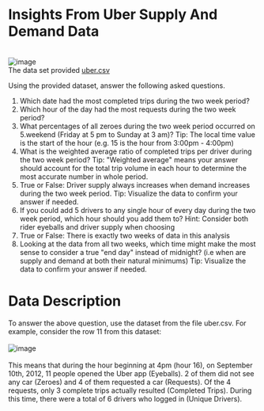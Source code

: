 # Insights From Uber Supply And Demand Data
\
![image](https://github.com/manujsinghwal/insights-from-uber-supply-and-demand-data/assets/40256851/159c5ef8-e792-42ad-ac54-61242a56831c)
\
The data set provided [uber.csv](https://drive.google.com/file/d/1eh_gE-4NdmYNbmxGAuiJ0B_ibURtoWwe/view?usp=sharing) 

Using the provided dataset, answer the following asked questions.

1. Which date had the most completed trips during the two week period?
2. Which hour of the day had the most requests during the two week period?
3. What percentages of all zeroes during the two week period occurred on 5.weekend (Friday at 5 pm to Sunday at 3 am)? Tip: The local time value is the start of the hour (e.g. 15 is the hour from 3:00pm - 4:00pm)
4. What is the weighted average ratio of completed trips per driver during the two week period? Tip: "Weighted average" means your answer should account for the total trip volume in each hour to determine the most accurate number in whole period.
5. True or False: Driver supply always increases when demand increases during the two week period. Tip: Visualize the data to confirm your answer if needed.
6. If you could add 5 drivers to any single hour of every day during the two week period, which hour should you add them to? Hint: Consider both rider eyeballs and driver supply when choosing
7. True or False: There is exactly two weeks of data in this analysis
8. Looking at the data from all two weeks, which time might make the most sense to consider a true "end day" instead of midnight? (i.e when are supply and demand at both their natural minimums) Tip: Visualize the data to confirm your answer if needed.

# Data Description
To answer the above question, use the dataset from the file uber.csv. For example, consider the row 11 from this dataset:
\
\
![image](https://github.com/manujsinghwal/insights-from-uber-supply-and-demand-data/assets/40256851/e55d0f1b-3ca7-444b-a1e8-93642ce41e22)
\
\
This means that during the hour beginning at 4pm (hour 16), on September 10th, 2012, 11 people opened the Uber app (Eyeballs). 2 of them did not see any car (Zeroes) and 4 of them requested a car (Requests). Of the 4 requests, only 3 complete trips actually resulted (Completed Trips). During this time, there were a total of 6 drivers who logged in (Unique Drivers).
